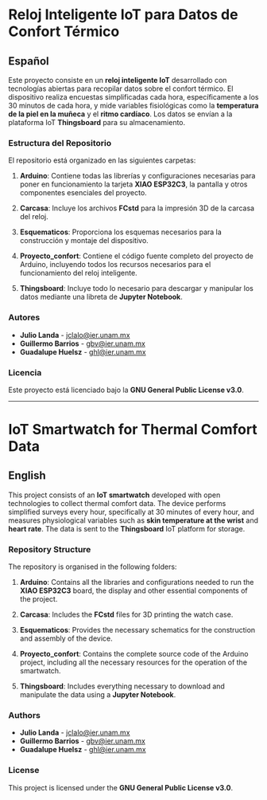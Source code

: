 # Reloj Inteligente IoT para Datos de Confort Térmico 

## Español

Este proyecto consiste en un **reloj inteligente IoT** desarrollado con tecnologías abiertas para recopilar datos sobre el confort térmico. El dispositivo realiza encuestas simplificadas cada hora, específicamente a los 30 minutos de cada hora, y mide variables fisiológicas como la **temperatura de la piel en la muñeca** y el **ritmo cardíaco**. Los datos se envían a la plataforma IoT **Thingsboard** para su almacenamiento.

### Estructura del Repositorio

El repositorio está organizado en las siguientes carpetas:

1. **Arduino**: Contiene todas las librerías y configuraciones necesarias para poner en funcionamiento la tarjeta **XIAO ESP32C3**, la pantalla y otros componentes esenciales del proyecto.

2. **Carcasa**: Incluye los archivos **FCstd** para la impresión 3D de la carcasa del reloj.

3. **Esquematicos**: Proporciona los esquemas necesarios para la construcción y montaje del dispositivo.

4. **Proyecto_confort**: Contiene el código fuente completo del proyecto de Arduino, incluyendo todos los recursos necesarios para el funcionamiento del reloj inteligente.

5. **Thingsboard**: Incluye todo lo necesario para descargar y manipular los datos mediante una libreta de **Jupyter Notebook**.

### Autores

- **Julio Landa** - [jclalo@ier.unam.mx](mailto:jclalo@ier.unam.mx)
- **Guillermo Barrios** - [gbv@ier.unam.mx](mailto:gbv@ier.unam.mx)
- **Guadalupe Huelsz** - [ghl@ier.unam.mx](mailto:ghl@ier.unam.mx)

### Licencia 

Este proyecto está licenciado bajo la **GNU General Public License v3.0**.



---
# IoT Smartwatch for Thermal Comfort Data

## English

This project consists of an **IoT smartwatch** developed with open technologies to collect thermal comfort data. The device performs simplified surveys every hour, specifically at 30 minutes of every hour, and measures physiological variables such as **skin temperature at the wrist** and **heart rate**. The data is sent to the **Thingsboard** IoT platform for storage.

### Repository Structure


The repository is organised in the following folders:

1. **Arduino**: Contains all the libraries and configurations needed to run the **XIAO ESP32C3** board, the display and other essential components of the project.

2. **Carcasa**: Includes the **FCstd** files for 3D printing the watch case.

3. **Esquematicos**: Provides the necessary schematics for the construction and assembly of the device.

4. **Proyecto_confort**: Contains the complete source code of the Arduino project, including all the necessary resources for the operation of the smartwatch.

5. **Thingsboard**: Includes everything necessary to download and manipulate the data using a **Jupyter Notebook**.

### Authors

- **Julio Landa** - [jclalo@ier.unam.mx](mailto:jclalo@ier.unam.mx)
- **Guillermo Barrios** - [gbv@ier.unam.mx](mailto:gbv@ier.unam.mx)
- **Guadalupe Huelsz** - [ghl@ier.unam.mx](mailto:ghl@ier.unam.mx)

### License

This project is licensed under the **GNU General Public License v3.0**.

